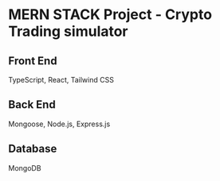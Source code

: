 # MERN STACK Project - Crypto Trading simulator

## Front End 
TypeScript, React, Tailwind CSS

## Back End 
Mongoose, Node.js, Express.js

## Database 
MongoDB